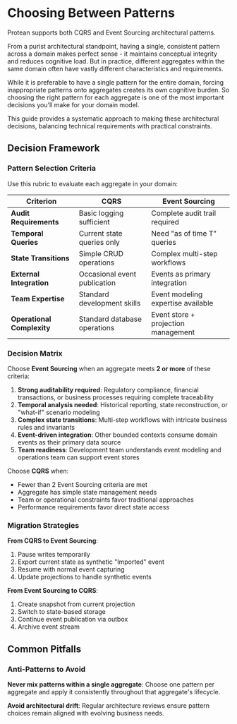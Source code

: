 # Choosing Between Patterns

Protean supports both CQRS and Event Sourcing architectural patterns.

From a purist architectural standpoint, having a single, consistent pattern
across a domain makes perfect sense - it maintains conceptual integrity and
reduces cognitive load. But in practice, different aggregates within the
same domain often have vastly different characteristics and requirements.

While it is preferable to have a single pattern for the entire domain,
forcing inappropriate patterns onto aggregates creates its own cognitive
burden. So choosing the right pattern for each aggregate is one of the
most important decisions you'll make for your domain model.

This guide provides a systematic approach to making these architectural
decisions, balancing technical requirements with practical constraints.

## Decision Framework

### Pattern Selection Criteria

Use this rubric to evaluate each aggregate in your domain:

| Criterion | CQRS | Event Sourcing |
| --------- | ---- | -------------- |
| **Audit Requirements** | Basic logging sufficient | Complete audit trail required |
| **Temporal Queries** | Current state queries only | Need "as of time T" queries |
| **State Transitions** | Simple CRUD operations | Complex multi-step workflows |
| **External Integration** | Occasional event publication | Events as primary integration |
| **Team Expertise** | Standard development skills | Event modeling expertise available |
| **Operational Complexity** | Standard database operations | Event store + projection management |

### Decision Matrix

Choose **Event Sourcing** when an aggregate meets **2 or more** of these criteria:

1. **Strong auditability required**: Regulatory compliance, financial transactions,
   or business processes requiring complete traceability
2. **Temporal analysis needed**: Historical reporting, state reconstruction,
   or "what-if" scenario modeling
3. **Complex state transitions**: Multi-step workflows with intricate business
   rules and invariants
4. **Event-driven integration**: Other bounded contexts consume domain events
   as their primary data source
5. **Team readiness**: Development team understands event modeling and
   operations team can support event stores

Choose **CQRS** when:

- Fewer than 2 Event Sourcing criteria are met
- Aggregate has simple state management needs
- Team or operational constraints favor traditional approaches
- Performance requirements favor direct state access

### Migration Strategies

**From CQRS to Event Sourcing**:
1. Pause writes temporarily
2. Export current state as synthetic "Imported" event
3. Resume with normal event capturing
4. Update projections to handle synthetic events

**From Event Sourcing to CQRS**:
1. Create snapshot from current projection
2. Switch to state-based storage
3. Continue event publication via outbox
4. Archive event stream

## Common Pitfalls

### Anti-Patterns to Avoid

**Never mix patterns within a single aggregate**: Choose one pattern per
aggregate and apply it consistently throughout that aggregate's lifecycle.

**Avoid architectural drift**: Regular architecture reviews ensure pattern
choices remain aligned with evolving business needs.
